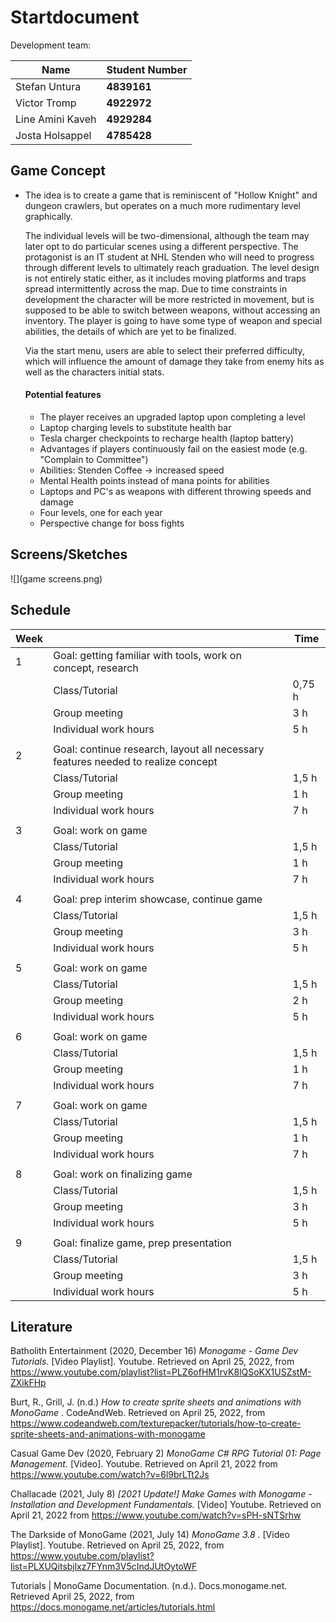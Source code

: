 # Startdocument

Development team:

| Name             | Student Number |
| ---------------- | -------------- |
| Stefan Untura    | **4839161**    |
| Victor Tromp     | **4922972**    |
| Line Amini Kaveh | **4929284**    |
| Josta Holsappel  | **4785428**    |



## Game Concept

- The idea is to create a game that is reminiscent of "Hollow Knight" and dungeon crawlers, but operates on a much more  rudimentary level graphically. 

  The individual levels will be two-dimensional, although the team may later opt to do particular scenes using a different perspective. The protagonist is an IT student at NHL Stenden who will need to progress through different levels to ultimately reach  graduation. The level design is not entirely static either, as it includes moving platforms and traps spread intermittently across the map. Due to time constraints in development the character will be more restricted in movement, but is supposed to be able to switch between weapons, without accessing an inventory. The player is going to have some type of weapon and special abilities, the details of which are yet to be finalized.  

  Via the start menu, users are able to select their preferred difficulty, which will influence the amount of damage they take from enemy hits as well as the characters initial stats. 

  <h4> Potential features </h4>

  - The player receives an upgraded laptop upon completing a level
  - Laptop charging levels to substitute health bar
  - Tesla charger checkpoints to recharge health (laptop battery)
  - Advantages if players continuously fail on the easiest mode (e.g. "Complain to Committee")
  - Abilities: Stenden Coffee -> increased speed
  - Mental Health points instead of mana points for abilities 
  - Laptops and PC's as weapons with different throwing speeds and damage
  - Four levels, one for each year 
  - Perspective change for boss fights



## Screens/Sketches

![](game screens.png)





## Schedule


| Week |                                                              | Time   |
| ---- | ------------------------------------------------------------ | ------ |
| 1    | Goal: getting familiar with tools, work on concept, research |        |
|      | Class/Tutorial                                               | 0,75 h |
|      | Group meeting                                                | 3 h    |
|      | Individual work hours                                        | 5 h    |
|      |                                                              |        |
| 2    | Goal: continue research, layout all necessary features needed to realize concept |        |
|      | Class/Tutorial                                               | 1,5 h  |
|      | Group meeting                                                | 1 h    |
|      | Individual work hours                                        | 7 h    |
|      |                                                              |        |
| 3    | Goal: work on game                                           |        |
|      | Class/Tutorial                                               | 1,5 h  |
|      | Group meeting                                                | 1 h    |
|      | Individual work hours                                        | 7 h    |
|      |                                                              |        |
| 4    | Goal: prep interim showcase, continue game                   |        |
|      | Class/Tutorial                                               | 1,5 h  |
|      | Group meeting                                                | 3 h    |
|      | Individual work hours                                        | 5 h    |
|      |                                                              |        |
| 5    | Goal: work on game                                           |        |
|      | Class/Tutorial                                               | 1,5 h  |
|      | Group meeting                                                | 2 h    |
|      | Individual work hours                                        | 5 h    |
|      |                                                              |        |
| 6    | Goal: work on game                                           |        |
|      | Class/Tutorial                                               | 1,5 h  |
|      | Group meeting                                                | 1 h    |
|      | Individual work hours                                        | 7 h    |
|      |                                                              |        |
| 7    | Goal: work on game                                           |        |
|      | Class/Tutorial                                               | 1,5 h  |
|      | Group meeting                                                | 1 h    |
|      | Individual work hours                                        | 7 h    |
|      |                                                              |        |
| 8    | Goal: work on finalizing game                                |        |
|      | Class/Tutorial                                               | 1,5 h  |
|      | Group meeting                                                | 3 h    |
|      | Individual work hours                                        | 5 h    |
|      |                                                              |        |
| 9    | Goal: finalize game, prep presentation                       |        |
|      | Class/Tutorial                                               | 1,5 h  |
|      | Group meeting                                                | 3 h    |
|      | Individual work hours                                        | 5 h    |






## Literature

Batholith Entertainment (2020, December 16) <i> Monogame - Game Dev Tutorials</i>.  [Video Playlist]. Youtube. Retrieved on April 25, 2022, from https://www.youtube.com/playlist?list=PLZ6ofHM1rvK8lQSoKX1USZstM-ZXikFHp

Burt, R., Grill, J. (n.d.) <i> How to create sprite sheets and animations with MonoGame </i>. CodeAndWeb. Retrieved on April 25, 2022, from https://www.codeandweb.com/texturepacker/tutorials/how-to-create-sprite-sheets-and-animations-with-monogame

Casual Game Dev (2020, February 2) <i>MonoGame C# RPG Tutorial 01: Page Management.</i> [Video]. Youtube. Retrieved on April 21, 2022 from https://www.youtube.com/watch?v=6l9brLTt2Js

Challacade (2021, July 8)<i> [2021 Update!] Make Games with Monogame - Installation and Development Fundamentals. </i>[Video] Youtube. Retrieved on April 21, 2022 from https://www.youtube.com/watch?v=sPH-sNTSrhw

The Darkside of MonoGame (2021, July 14) <i> MonoGame 3.8 </i>. [Video Playlist]. Youtube. Retrieved on April 25, 2022, from https://www.youtube.com/playlist?list=PLXUQitsbjlxz7FYnm3V5cIndJUtOytoWF

Tutorials | MonoGame Documentation. (n.d.). Docs.monogame.net. Retrieved April 25, 2022, from https://docs.monogame.net/articles/tutorials.html

‌

